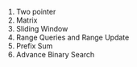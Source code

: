 1. Two pointer
2. Matrix
3. Sliding Window
4. Range Queries and Range Update 
5. Prefix Sum
6. Advance Binary Search